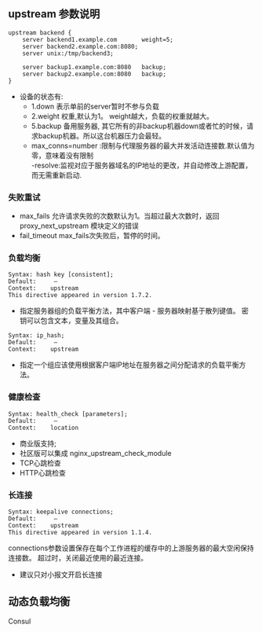 ## upstream 参数说明
```
upstream backend {
    server backend1.example.com       weight=5;
    server backend2.example.com:8080;
    server unix:/tmp/backend3;

    server backup1.example.com:8080   backup;
    server backup2.example.com:8080   backup;
}
```
- 设备的状态有: 
	- 1.down 表示单前的server暂时不参与负载 
	- 2.weight 权重,默认为1。 weight越大，负载的权重就越大。 
	- 5.backup 备用服务器, 其它所有的非backup机器down或者忙的时候，请求backup机器。所以这台机器压力会最轻。
	- max_conns=number :限制与代理服务器的最大并发活动连接数.默认值为零，意味着没有限制	
	-resolve:监视对应于服务器域名的IP地址的更改，并自动修改上游配置，而无需重新启动.

### 失败重试

- max_fails 允许请求失败的次数默认为1。当超过最大次数时，返回proxy_next_upstream 模块定义的错误 
- fail_timeout max_fails次失败后，暂停的时间。 	

### 负载均衡	
```
Syntax:	hash key [consistent];
Default:	 —
Context:	upstream
This directive appeared in version 1.7.2.

```
- 指定服务器组的负载平衡方法，其中客户端 - 服务器映射基于散列键值。 
密钥可以包含文本，变量及其组合。
```
Syntax:	ip_hash;
Default:	 —
Context:	upstream

```
- 指定一个组应该使用根据客户端IP地址在服务器之间分配请求的负载平衡方法。

### 健康检查
```
Syntax:	health_check [parameters];
Default:	 —
Context:	location
```
- 商业版支持;
- 社区版可以集成 nginx_upstream_check_module
- TCP心跳检查
- HTTP心跳检查


### 长连接
```
Syntax:	keepalive connections;
Default:	 —
Context:	upstream
This directive appeared in version 1.1.4.
```
connections参数设置保存在每个工作进程的缓存中的上游服务器的最大空闲保持连接数。 超过时，关闭最近使用的最近连接。
- 建议只对小报文开启长连接

## 动态负载均衡
Consul